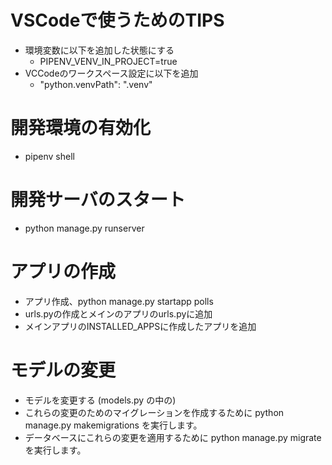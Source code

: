 # VSCodeで使うためのTIPS
* 環境変数に以下を追加した状態にする
  * PIPENV_VENV_IN_PROJECT=true
* VCCodeのワークスペース設定に以下を追加
  * "python.venvPath": ".venv"

# 開発環境の有効化
* pipenv shell

# 開発サーバのスタート
* python manage.py runserver

# アプリの作成
* アプリ作成、python manage.py startapp polls
* urls.pyの作成とメインのアプリのurls.pyに追加
* メインアプリのINSTALLED_APPSに作成したアプリを追加

# モデルの変更
* モデルを変更する (models.py の中の)
* これらの変更のためのマイグレーションを作成するために python manage.py makemigrations を実行します。
* データベースにこれらの変更を適用するために python manage.py migrate を実行します。
